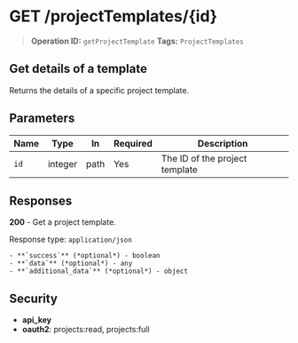 # GET /projectTemplates/{id}

> **Operation ID:** `getProjectTemplate`
> **Tags:** `ProjectTemplates`

## Get details of a template

Returns the details of a specific project template.

## Parameters

| Name | Type | In | Required | Description |
|------|------|-------|----------|-------------|
| `id` | integer | path | Yes | The ID of the project template |

## Responses

**200** - Get a project template.

Response type: `application/json`

```
- **`success`** (*optional*) - boolean
- **`data`** (*optional*) - any
- **`additional_data`** (*optional*) - object

```


## Security

- **api_key**
- **oauth2**: projects:read, projects:full